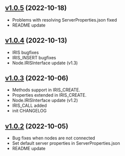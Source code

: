 [v1.0.5](https://www.npmjs.com/package/node-red-contrib-iris/v/1.0.5)  (2022-10-18)
--------------------------------------------------
- Problems with resolving ServerProperties.json fixed
- README update

[v1.0.4](https://www.npmjs.com/package/node-red-contrib-iris/v/1.0.4)  (2022-10-13)
--------------------------------------------------
- IRIS bugfixes
- IRIS_INSERT bugfixes
- Node.IRISInterface update (v1.3)

[v1.0.3](https://www.npmjs.com/package/node-red-contrib-iris/v/1.0.3)  (2022-10-06)
--------------------------------------------------
- Methods support in IRIS_CREATE.
- Properties extended in IRIS_CREATE.
- Node.IRISInterface update (v1.2)
- IRIS_CALL added
- init CHANGELOG

[v1.0.2](https://www.npmjs.com/package/node-red-contrib-iris/v/1.0.2) (2022-10-05)
--------------------------------------------------
- Bug fixes when nodes are not connected
- Set default server properties in ServerProperties.json
- README update